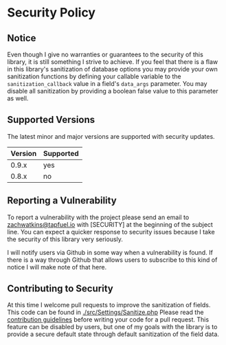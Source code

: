 # Security Policy

## Notice

Even though I give no warranties or guarantees to the security of this library, it is still something I strive to achieve. If you feel that there is a flaw in this library's sanitization of database options you may provide your own sanitization functions by defining your callable variable to the `sanitization_callback` value in a field's `data_args` parameter. You may disable all sanitization by providing a boolean false value to this parameter as well.

## Supported Versions

The latest minor and major versions are supported with security updates.

| Version | Supported          |
| ------- | ------------------ |
| 0.9.x   | yes                |
| 0.8.x   | no                 |

## Reporting a Vulnerability

To report a vulnerability with the project please send an email to zachwatkins@tapfuel.io with [SECURITY] at the beginning of the subject line. You can expect a quicker response to security issues because I take the security of this library very seriously.

I will notify users via Github in some way when a vulnerability is found. If there is a way through Github that allows users to subscribe to this kind of notice I will make note of that here.

## Contributing to Security

At this time I welcome pull requests to improve the sanitization of fields. This code can be found in [./src/Settings/Sanitize.php](./src/Settings/Sanitize.php) Please read the [contribution guidelines](./CONTRIBUTING.md) before writing your code for a pull request. This feature can be disabled by users, but one of my goals with the library is to provide a secure default state through default sanitization of the field data.
